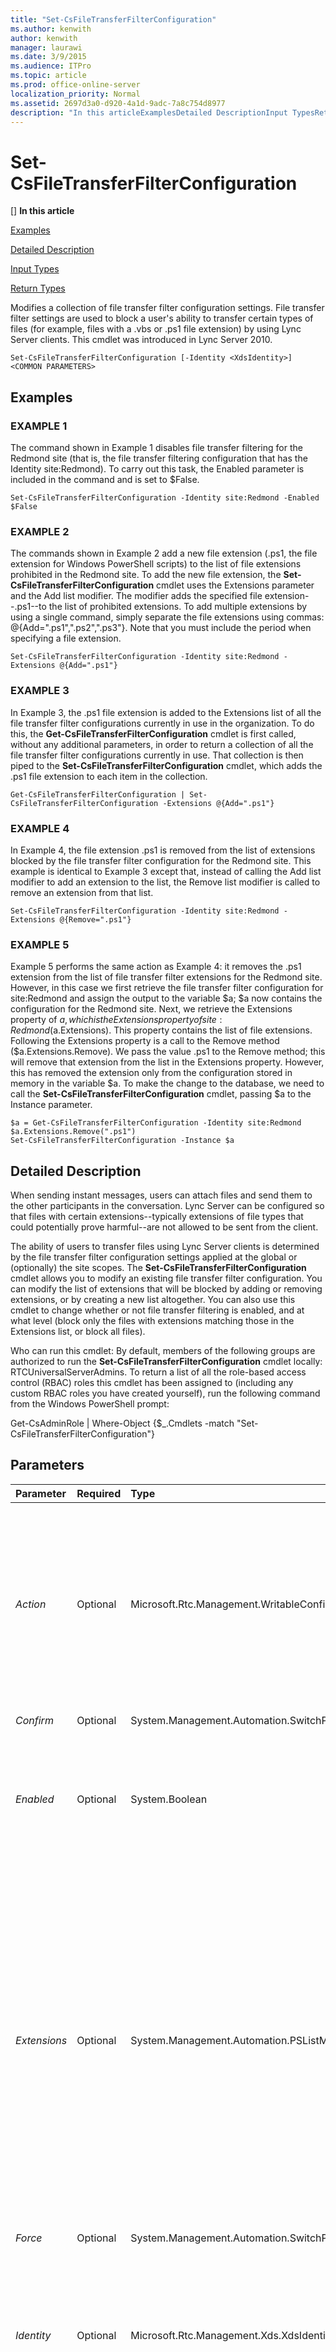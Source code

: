 ```yaml
---
title: "Set-CsFileTransferFilterConfiguration"
ms.author: kenwith
author: kenwith
manager: laurawi
ms.date: 3/9/2015
ms.audience: ITPro
ms.topic: article
ms.prod: office-online-server
localization_priority: Normal
ms.assetid: 2697d3a0-d920-4a1d-9adc-7a8c754d8977
description: "In this articleExamplesDetailed DescriptionInput TypesReturn Types"
---
```


# Set-CsFileTransferFilterConfiguration
[]
 **In this article**
  
[Examples](#sectionSection0)
  
[Detailed Description](#sectionSection1)
  
[Input Types](#sectionSection2)
  
[Return Types](#sectionSection3)
  
Modifies a collection of file transfer filter configuration settings. File transfer filter settings are used to block a user's ability to transfer certain types of files (for example, files with a .vbs or .ps1 file extension) by using Lync Server clients. This cmdlet was introduced in Lync Server 2010.
  
```
Set-CsFileTransferFilterConfiguration [-Identity <XdsIdentity>] <COMMON PARAMETERS>
```

## Examples
<a name="sectionSection0"> </a>

### EXAMPLE 1

The command shown in Example 1 disables file transfer filtering for the Redmond site (that is, the file transfer filtering configuration that has the Identity site:Redmond). To carry out this task, the Enabled parameter is included in the command and is set to $False. 
  
```
Set-CsFileTransferFilterConfiguration -Identity site:Redmond -Enabled $False

```

### EXAMPLE 2

The commands shown in Example 2 add a new file extension (.ps1, the file extension for Windows PowerShell scripts) to the list of file extensions prohibited in the Redmond site. To add the new file extension, the **Set-CsFileTransferFilterConfiguration** cmdlet uses the Extensions parameter and the Add list modifier. The modifier adds the specified file extension--.ps1--to the list of prohibited extensions. To add multiple extensions by using a single command, simply separate the file extensions using commas: @{Add=".ps1",".ps2",".ps3"}. Note that you must include the period when specifying a file extension. 
  
```
Set-CsFileTransferFilterConfiguration -Identity site:Redmond -Extensions @{Add=".ps1"}

```

### EXAMPLE 3

In Example 3, the .ps1 file extension is added to the Extensions list of all the file transfer filter configurations currently in use in the organization. To do this, the **Get-CsFileTransferFilterConfiguration** cmdlet is first called, without any additional parameters, in order to return a collection of all the file transfer filter configurations currently in use. That collection is then piped to the **Set-CsFileTransferFilterConfiguration** cmdlet, which adds the .ps1 file extension to each item in the collection. 
  
```
Get-CsFileTransferFilterConfiguration | Set-CsFileTransferFilterConfiguration -Extensions @{Add=".ps1"}

```

### EXAMPLE 4

In Example 4, the file extension .ps1 is removed from the list of extensions blocked by the file transfer filter configuration for the Redmond site. This example is identical to Example 3 except that, instead of calling the Add list modifier to add an extension to the list, the Remove list modifier is called to remove an extension from that list.
  
```
Set-CsFileTransferFilterConfiguration -Identity site:Redmond -Extensions @{Remove=".ps1"}

```

### EXAMPLE 5

Example 5 performs the same action as Example 4: it removes the .ps1 extension from the list of file transfer filter extensions for the Redmond site. However, in this case we first retrieve the file transfer filter configuration for site:Redmond and assign the output to the variable $a; $a now contains the configuration for the Redmond site. Next, we retrieve the Extensions property of $a, which is the Extensions property of site:Redmond ($a.Extensions). This property contains the list of file extensions. Following the Extensions property is a call to the Remove method ($a.Extensions.Remove). We pass the value .ps1 to the Remove method; this will remove that extension from the list in the Extensions property. However, this has removed the extension only from the configuration stored in memory in the variable $a. To make the change to the database, we need to call the **Set-CsFileTransferFilterConfiguration** cmdlet, passing $a to the Instance parameter. 
  
```
$a = Get-CsFileTransferFilterConfiguration -Identity site:Redmond
$a.Extensions.Remove(".ps1")
Set-CsFileTransferFilterConfiguration -Instance $a

```

## Detailed Description
<a name="sectionSection1"> </a>

When sending instant messages, users can attach files and send them to the other participants in the conversation. Lync Server can be configured so that files with certain extensions--typically extensions of file types that could potentially prove harmful--are not allowed to be sent from the client.
  
The ability of users to transfer files using Lync Server clients is determined by the file transfer filter configuration settings applied at the global or (optionally) the site scopes. The **Set-CsFileTransferFilterConfiguration** cmdlet allows you to modify an existing file transfer filter configuration. You can modify the list of extensions that will be blocked by adding or removing extensions, or by creating a new list altogether. You can also use this cmdlet to change whether or not file transfer filtering is enabled, and at what level (block only the files with extensions matching those in the Extensions list, or block all files). 
  
Who can run this cmdlet: By default, members of the following groups are authorized to run the **Set-CsFileTransferFilterConfiguration** cmdlet locally: RTCUniversalServerAdmins. To return a list of all the role-based access control (RBAC) roles this cmdlet has been assigned to (including any custom RBAC roles you have created yourself), run the following command from the Windows PowerShell prompt: 
  
Get-CsAdminRole | Where-Object {$_.Cmdlets -match "Set-CsFileTransferFilterConfiguration"}
  
## Parameters
<a name="sectionSection1"> </a>

|**Parameter**|**Required**|**Type**|**Description**|
|:-----|:-----|:-----|:-----|
| _Action_ <br/> |Optional  <br/> |Microsoft.Rtc.Management.WritableConfig.Settings.ImFilter.FileFilterAction  <br/> |Determines the action to be taken if this file transfer filter configuration is enabled. If set to BlockAll then all file transfers will be prohibited, regardless of file extension. If set to Block (the default value) file transfers will be allowed unless the file extension appears as one of the prohibited file types listed in the Extensions property.  <br/> To allow unrestricted file transfers (that is, to allow users to exchange any type of file, regardless of file extension), set the Enabled property of this policy to False.  <br/> |
| _Confirm_ <br/> |Optional  <br/> |System.Management.Automation.SwitchParameter  <br/> |Prompts you for confirmation before executing the command.  <br/> |
| _Enabled_ <br/> |Optional  <br/> |System.Boolean  <br/> |Enables or disables file transfer filtering. If this parameter is set to True, files with the specified extensions (or all files, depending on the value of the Action property) cannot be transferred from the client. If this parameter is set to False, any file can be transferred.  <br/> Default: True.  <br/> |
| _Extensions_ <br/> |Optional  <br/> |System.Management.Automation.PSListModifier  <br/> |List of file extensions that will be blocked. If you attempt to use a Lync Server client to transfer a file that has a file extension matching one of the extensions in this list, that transfer will be blocked and the file will not be transferred. This list is ignored if Action is set to BlockAll (all file transfers are blocked) or if Enabled is set to False (no file transfers are blocked).  <br/> By default, the following file extensions are included in the Extensions property Default: .ade, .adp, .app, .asp, .bas, .bat, .cer, .chm, .cmd, .com, .cpl, .crt, .csh, .exe, .fxp, .grp, .hlp, .hta, .inf, .ins, .isp, .its, .js, .jse, .ksh, .lnk, .mad, .maf, .mag, .mam, .maq, .mar., mas., .mat, .mau, .mav, .maw, .mda, .mdb. .mde, .mdt, .mdw, .mdz, .msc, .msi, .msp, .mst, .ocx, .ops, .pcd, .pif, .pl, .pnp, .prf, .prg, .pst, .reg, .scf, .scr, .sct, .shb, .shs, .tmp, .url, .vb, .vbe, .vbs, .vsd, .vsmacros, .vss, .vst, .vsw, .ws, .wsc. .wsf, .wsh  <br/> |
| _Force_ <br/> |Optional  <br/> |System.Management.Automation.SwitchParameter  <br/> |Suppresses any confirmation prompts that would otherwise be displayed before making changes.  <br/> |
| _Identity_ <br/> |Optional  <br/> |Microsoft.Rtc.Management.Xds.XdsIdentity  <br/> |Unique identifier of the file transfer configuration you want to modify. This value will be either global or site:\<site name\>, where \<site name\> is the name of the site to which the settings apply, such as site:Redmond.  <br/> If this parameter is not specified, then the **Set-CsFileTransferFilterConfiguration** cmdlet will, by default, update the global settings.  <br/> |
| _Instance_ <br/> |Optional  <br/> |FileTransferFilterConfiguration  <br/> |Allows you to pass a reference to an object to the cmdlet rather than set individual parameter values. This object must be of type FileTransferFilterConfiguration and can be retrieved by calling the **Get-CsFileTransferFilterConfiguration** cmdlet.  <br/> |
| _WhatIf_ <br/> |Optional  <br/> |System.Management.Automation.SwitchParameter  <br/> |Describes what would happen if you executed the command without actually executing the command.  <br/> |
   
## Input Types
<a name="sectionSection2"> </a>

Microsoft.Rtc.Management.WritableConfig.Settings.ImFilter.FileTransferFilterConfiguration object. Accepts pipelined input of file transfer filter configuration objects.
  
## Return Types
<a name="sectionSection3"> </a>

This cmdlet does not return a value or object. Instead, the cmdlet configures instances of the Microsoft.Rtc.Management.WritableConfig.Settings.ImFilter.FileTransferFilterConfiguration object.
  
## See also
<a name="sectionSection3"> </a>

#### 

[New-CsFileTransferFilterConfiguration](new-csfiletransferfilterconfiguration.md)
  
[Remove-CsFileTransferFilterConfiguration](remove-csfiletransferfilterconfiguration.md)
  
[Get-CsFileTransferFilterConfiguration](get-csfiletransferfilterconfiguration.md)

